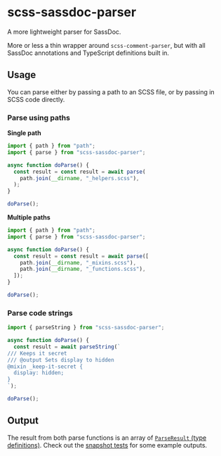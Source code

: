 # scss-sassdoc-parser

A more lightweight parser for SassDoc.

More or less a thin wrapper around `scss-comment-parser`, but with all SassDoc annotations and TypeScript definitions built in.

## Usage

You can parse either by passing a path to an SCSS file, or by passing in SCSS code directly.

### Parse using paths

**Single path**

```ts
import { path } from "path";
import { parse } from "scss-sassdoc-parser";

async function doParse() {
  const result = const result = await parse(
    path.join(__dirname, "_helpers.scss"),
  );
}

doParse();
```

**Multiple paths**

```ts
import { path } from "path";
import { parse } from "scss-sassdoc-parser";

async function doParse() {
  const result = const result = await parse([
    path.join(__dirname, "_mixins.scss"),
    path.join(__dirname, "_functions.scss"),
  ]);
}

doParse();
```

### Parse code strings

```ts
import { parseString } from "scss-sassdoc-parser";

async function doParse() {
  const result = await parseString(`
/// Keeps it secret
/// @output Sets display to hidden
@mixin _keep-it-secret {
  display: hidden;
}
`);

doParse();
```

## Output

The result from both parse functions is an array of [`ParseResult` (type definitions)](/src/types.ts#L87). Check out the [snapshot tests](/src/sassdoc-parser.test.ts) for some example outputs.
